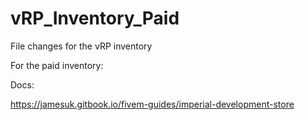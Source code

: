 # vRP_Inventory_Paid
File changes for the vRP inventory

For the paid inventory: 

Docs: 

https://jamesuk.gitbook.io/fivem-guides/imperial-development-store
